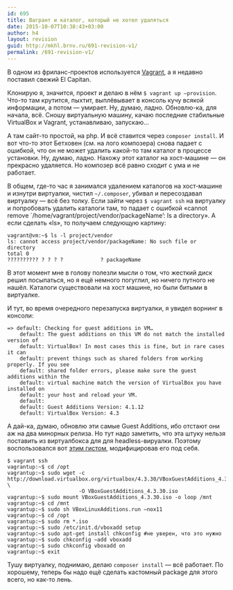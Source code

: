 ```yaml
---
id: 695
title: Вагрант и каталог, который не хотел удаляться
date: 2015-10-07T10:38:43+03:00
author: h4
layout: revision
guid: http://mkhl.brnv.ru/691-revision-v1/
permalink: /691-revision-v1/
---
```

В одном из фриланс-проектов используется [Vagrant](https://www.vagrantup.com/), а я недавно поставил свежий El Capitan.

Клонирую я, значится, проект и делаю в нём `$ vagrant up —provision`. Что-то там крутится, пыхтит, выплёвывает в консоль кучу всякой информации, а потом — умирает. Ну, думаю, ладно. Обновлю-ка, для начала, всё. Сношу виртуальную машину, качаю последние стабильные VirtualBox и Vagrant, устанавливаю, запускаю…

А там сайт-то простой, на php. И всё ставится через `composer install`. И вот что-то этот Бетховен (см. на лого композера) снова падает с ошибкой, что он не может удалить какой-то там каталог в процессе установки. Ну, думаю, ладно. Нахожу этот каталог на хост-машине — он прекрасно удаляется. Но композер всё равно сходит с ума и не работает.

В общем, где-то час я занимался удалением каталогов на хост-машине и изнутри виртуалки, чистил `~/.composer`, убивал и пересоздавал виртуалку — всё без толку. Если зайти через `$ vagrant ssh` на виртуалку и попробовать удалить каталоги там, то падает с ошибкой &#171;cannot remove \`/home/vagrant/project/vendor/packageName’: Is a directory&#187;. А если сделать &#171;ls&#187;, то получаем следующую картину:

    vagrant@vm:~$ ls -l project/vendor
    ls: cannot access project/vendor/packageName: No such file or directory
    total 0
    ?????????? ? ? ? ?            ? packageName
    

В этот момент мне в голову полезли мысли о том, что жесткий диск решил посыпаться, но я ещё немного погуглил, но ничего путного не нашёл. Каталоги существовали на хост машине, но были битыми в виртуалке.

И тут, во время очередного перезапуска виртуалки, я увидел ворнинг в консоли:

    => default: Checking for guest additions in VM…
        default: The guest additions on this VM do not match the installed version of
        default: VirtualBox! In most cases this is fine, but in rare cases it can
        default: prevent things such as shared folders from working properly. If you see
        default: shared folder errors, please make sure the guest additions within the
        default: virtual machine match the version of VirtualBox you have installed on
        default: your host and reload your VM.
        default:
        default: Guest Additions Version: 4.1.12
        default: VirtualBox Version: 4.3
    

А дай-ка, думаю, обновлю эти самые Guest Additions, ибо отстают они аж на два минорных релиза. Но тут надо заметить, что эта штуку нельзя поставить из виртуалбокса для для headless-вируалки. Поэтому воспользовался вот [этим гистом](https://gist.github.com/fernandoaleman/5083680), модифицировав его под себя.

    $ vagrant ssh
    vagrantup:~$ cd /opt
    vagrantup:~$ sudo wget -c http://download.virtualbox.org/virtualbox/4.3.30/VBoxGuestAdditions_4.3.30.iso \
                           -O VBoxGuestAdditions_4.3.30.iso
    vagrantup:~$ sudo mount VBoxGuestAdditions_4.3.30.iso -o loop /mnt
    vagrantup:~$ cd /mnt
    vagrantup:~$ sudo sh VBoxLinuxAdditions.run —nox11
    vagrantup:~$ cd /opt
    vagrantup:~$ sudo rm *.iso
    vagrantup:~$ sudo /etc/init.d/vboxadd setup
    vagrantup:~$ sudo apt-get install chkconfig #не уверен, что это нужно
    vagrantup:~$ sudo chkconfig —add vboxadd
    vagrantup:~$ sudo chkconfig vboxadd on
    vagrantup:~$ exit
    

Тушу виртуалку, поднимаю, делаю `composer install` — всё работает. По хорошему, теперь бы надо ещё сделать кастомный package для этого всего, но как-то лень.